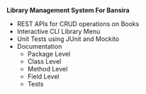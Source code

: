 **Library Management System For Bansira**

- REST APIs for CRUD operations on Books
- Interactive CLI Library Menu
- Unit Tests using JUnit and Mockito
- Documentation
    - Package Level
    - Class Level
    - Method Level
    - Field Level
    - Tests
